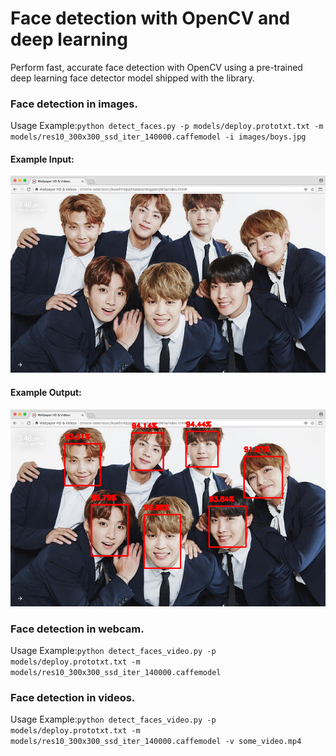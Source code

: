 # Face detection with OpenCV and deep learning

Perform fast, accurate face detection with OpenCV using a pre-trained deep learning face detector model shipped with the library.

### Face detection in images.

Usage Example:`python detect_faces.py -p models/deploy.prototxt.txt -m models/res10_300x300_ssd_iter_140000.caffemodel -i images/boys.jpg`

#### Example Input:
![alt_text](https://github.com/yasersakkaf/FaceDetection/blob/master/images/boys.jpg)

#### Example Output:
![alt text](https://github.com/yasersakkaf/FaceDetection/blob/master/images/Output_screenshot_02.10.2019.png)




### Face detection in webcam.

Usage Example:`python detect_faces_video.py -p models/deploy.prototxt.txt -m models/res10_300x300_ssd_iter_140000.caffemodel`


### Face detection in videos.

Usage Example:`python detect_faces_video.py -p models/deploy.prototxt.txt -m models/res10_300x300_ssd_iter_140000.caffemodel -v some_video.mp4`
